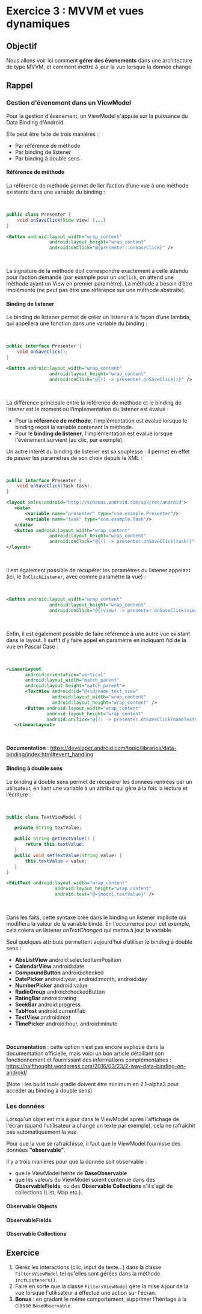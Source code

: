 # Exercice 3 : MVVM et vues dynamiques

## Objectif

Nous allons voir ici comment **gérer des évenements** dans une architecture de type MVVM, et comment mettre à jour la vue lorsque la donnée change.

## Rappel

### Gestion d'évenement dans un ViewModel  

Pour la gestion d'évenement, un ViewModel s'appuie sur la puissance du Data Binding d'Android.

Elle peut être faite de trois manières : 
* Par référence de méthode
* Par binding de listener
* Par binding à double sens

#### Référence de méthode

La référence de méthode permet de lier l’action d’une vue à une méthode existante dans une variable du binding : 

<br/>

```java
public class Presenter {
    void onSaveClick(View view) {...}
} 
```
```xml
<Button android:layout_width="wrap_content" 
                android:layout_height="wrap_content"
                android:onClick="@{presenter::onSaveClick}" />
```

<br/>

La signature de la méthode doit correspondre exactement à celle attendu pour l’action demandé (par exemple pour un `onClick`, on attend une méthode ayant un View en premier paramètre).
La méthode a besoin d’être implémenté (ne peut pas être une référence sur une méthode abstraite).

#### Binding de listener

Le binding de listener permet de créer un listener à la façon d’une lambda, qui appellera une fonction dans une variable du binding :

<br/>

```java
public interface Presenter {
    void onSaveClick();
} 
```
```xml
<Button android:layout_width="wrap_content" 
                android:layout_height="wrap_content"
                android:onClick="@{() -> presenter.onSaveClick()}" />
```

<br/>

La différence principale entre la référence de méthode et le binding de listener est le moment où l’implémentation du listener est évalué : 

* Pour la **référence de méthode**, l’implémentation est évalué lorsque le binding reçoit la variable contenant la méthode. 
* Pour le **binding de listener**, l’implémentation est évalué lorsque l'événement survient (au clic, par exemple).

Un autre intérêt du binding de listener est sa souplesse : il permet en effet de passer les paramètres de son choix depuis le XML : 

<br/>

```java
public interface Presenter {
    void onSaveClick(Task task);
} 
```
```xml
<layout xmlns:android="http://schemas.android.com/apk/res/android">
   <data>
       <variable name="presenter" type="com.example.Presenter"/>
       <variable name="task" type="com.example.Task"/>
   </data>
   <Button android:layout_width="wrap_content" 
                android:layout_height="wrap_content"
                android:onClick="@{() -> presenter.onSaveClick(task)}" />
</layout>
```

<br/>

Il est également possible de récupérer les paramètres du listener appelant (ici, le `OnClickListener`, avec comme paramètre la vue) :

<br/>

```xml
<Button android:layout_width="wrap_content" 
                android:layout_height="wrap_content"
                android:onClick="@{(view) -> presenter.onSaveClick(view)}" />
```

<br/>

Enfin, il est également possible de faire référence à une autre vue existant dans le layout. Il suffit d’y faire appel en paramètre en indiquant l’id de la vue en Pascal Case : 

<br/>

```xml
<LinearLayout
       android:orientation="vertical"
       android:layout_width="match_parent"
       android:layout_height="match_parent">
       <TextView android:id="@+id/name_text_view" 
                 android:layout_width="wrap_content"
                 android:layout_height="wrap_content" />
       <Button android:layout_width="wrap_content" 
               android:layout_height="wrap_content"
               android:onClick="@{() -> presenter.onSaveClick(nameTextView)}" />
   </LinearLayout>
```

<br/>

**Documentation** : https://developer.android.com/topic/libraries/data-binding/index.html#event_handling

#### Binding à double sens

Le binding à double sens permet de récupérer les données rentrées par un utilisateur, en liant une variable à un attribut qui gère à la fois la lecture et l’écriture : 

<br/>

```java
public class TextViewModel {

   private String textValue;

   public String getTextValue() {
       return this.textValue;
   }
   public void setTextValue(String value) {
       this.textValue = value;
   }
} 
```
```xml
<EditText android:layout_width="wrap_content" 
                  android:layout_height="wrap_content" 
                  android:text="@={model.textValue}" />
```

<br/>

Dans les faits, cette syntaxe crée dans le binding un listener implicite qui modifiera la valeur de la variable bindé. En l'occurrence pour cet exemple, cela créera un listener *onTextChanged* qui mettra à jour la variable.

Seul quelques attributs permettent aujourd’hui d’utiliser le binding à double sens :

* **AbsListView**       android:selectedItemPosition
* **CalendarView** 	    android:date
* **CompoundButton**	android:checked
* **DatePicker** 		android:year, android:month, android:day
* **NumberPicker**      android:value
* **RadioGroup** 		android:checkedButton
* **RatingBar** 		android:rating
* **SeekBar** 		    android:progress
* **TabHost** 		    android:currentTab
* **TextView** 		    android:text
* **TimePicker**		android:hour, android:minute

<br/>

**Documentation** : cette option n’est pas encore expliqué dans la documentation officielle, mais voici un bon article détaillant son fonctionnement et fournissant des informations complémentaires : https://halfthought.wordpress.com/2016/03/23/2-way-data-binding-on-android/

(Note : les build tools gradle doivent être minimum en 2.1-alpha3 pour accéder au binding à double sens)

### Les données

Lorsqu'un objet est mis à jour dans le ViewModel après l'affichage de l'écran (quand l'utilisateur a changé un texte par exemple), cela ne rafraîchit pas automatiquement la vue.

Pour que la vue se rafraîchisse, il faut que le ViewModel fournisse des données **"observable"**.

Il y a trois manières pour que la donnée soit observable :

* que le ViewModel hérite de **BaseObservable**
* que les valeurs du ViewModel soient contenue dans des **ObservableFields**, ou des **Observable Collections** s'il s'agit de collections (List, Map etc.).

#### Observable Objects
#### ObservableFields
#### Observable Collections

## Exercice

1. Gérez les interactions (clic, input de texte...) dans la classe `FiltersViewModel` tel qu'elles sont gérées dans la méthode `initListeners()`.
2. Faire en sorte que la classe `FiltersViewModel` gère la mise à jour de la vue lorsque l'utilisateur a effectué une action sur l'écran.
3. **Bonus** : en gradant le même comportement, supprimer l'héritage à la classe `BaseObservable`.